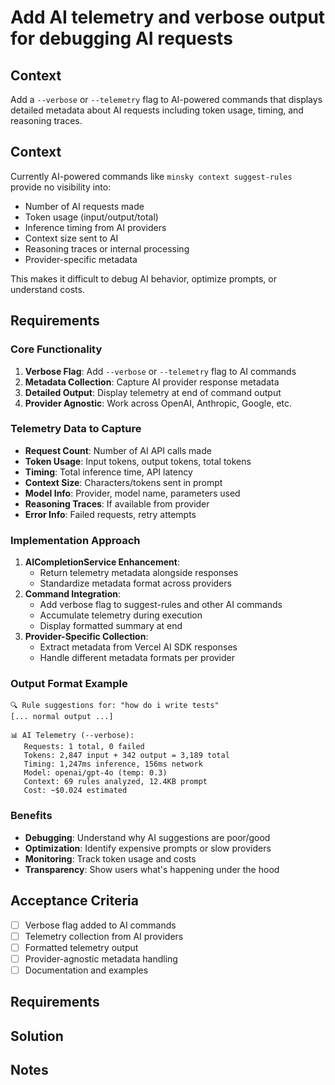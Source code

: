 # Add AI telemetry and verbose output for debugging AI requests

## Context

Add a `--verbose` or `--telemetry` flag to AI-powered commands that displays detailed metadata about AI requests including token usage, timing, and reasoning traces.

## Context

Currently AI-powered commands like `minsky context suggest-rules` provide no visibility into:
- Number of AI requests made
- Token usage (input/output/total)
- Inference timing from AI providers
- Context size sent to AI
- Reasoning traces or internal processing
- Provider-specific metadata

This makes it difficult to debug AI behavior, optimize prompts, or understand costs.

## Requirements

### Core Functionality
1. **Verbose Flag**: Add `--verbose` or `--telemetry` flag to AI commands
2. **Metadata Collection**: Capture AI provider response metadata
3. **Detailed Output**: Display telemetry at end of command output
4. **Provider Agnostic**: Work across OpenAI, Anthropic, Google, etc.

### Telemetry Data to Capture
- **Request Count**: Number of AI API calls made
- **Token Usage**: Input tokens, output tokens, total tokens
- **Timing**: Total inference time, API latency
- **Context Size**: Characters/tokens sent in prompt
- **Model Info**: Provider, model name, parameters used
- **Reasoning Traces**: If available from provider
- **Error Info**: Failed requests, retry attempts

### Implementation Approach
1. **AICompletionService Enhancement**: 
   - Return telemetry metadata alongside responses
   - Standardize metadata format across providers
2. **Command Integration**:
   - Add verbose flag to suggest-rules and other AI commands
   - Accumulate telemetry during execution
   - Display formatted summary at end
3. **Provider-Specific Collection**:
   - Extract metadata from Vercel AI SDK responses
   - Handle different metadata formats per provider

### Output Format Example
```
🔍 Rule suggestions for: "how do i write tests"
[... normal output ...]

📊 AI Telemetry (--verbose):
   Requests: 1 total, 0 failed
   Tokens: 2,847 input + 342 output = 3,189 total
   Timing: 1,247ms inference, 156ms network
   Model: openai/gpt-4o (temp: 0.3)
   Context: 69 rules analyzed, 12.4KB prompt
   Cost: ~$0.024 estimated
```

### Benefits
- **Debugging**: Understand why AI suggestions are poor/good
- **Optimization**: Identify expensive prompts or slow providers
- **Monitoring**: Track token usage and costs
- **Transparency**: Show users what's happening under the hood

## Acceptance Criteria
- [ ] Verbose flag added to AI commands
- [ ] Telemetry collection from AI providers
- [ ] Formatted telemetry output
- [ ] Provider-agnostic metadata handling
- [ ] Documentation and examples

## Requirements

## Solution

## Notes
